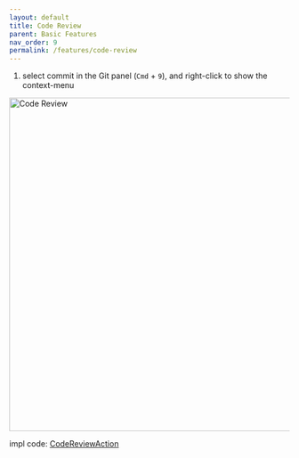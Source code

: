 ```yaml
---
layout: default
title: Code Review
parent: Basic Features
nav_order: 9
permalink: /features/code-review
---
```


1. select commit in the Git panel (`Cmd` + `9`), and right-click to show the context-menu 

<img src="https://unitmesh.cc/auto-dev/works-with-git.png" alt="Code Review" width="600px"/>

impl code: [CodeReviewAction](https://github.com/unit-mesh/auto-dev/blob/master/src/main/kotlin/cc/unitmesh/devti/actions/vcs/CodeReviewAction.kt)
